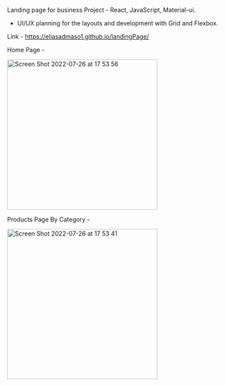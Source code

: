Landing page for business Project - React, JavaScript, Material-ui.

- UI/UX planning for the layouts and development with Grid and Flexbox.
 
Link - https://eliasadmaso1.github.io/landingPage/
 
Home Page - 
 
 <img width="350" alt="Screen Shot 2022-07-26 at 17 53 56" src="https://user-images.githubusercontent.com/76824469/181039646-608e3849-80bd-4101-9cd5-1ccda3a70ff9.png">
 
Products Page By Category - 

<img width="350" alt="Screen Shot 2022-07-26 at 17 53 41" src="https://user-images.githubusercontent.com/76824469/181039953-4aef21c5-712f-4049-9811-d37c98b9ea17.png">

 


